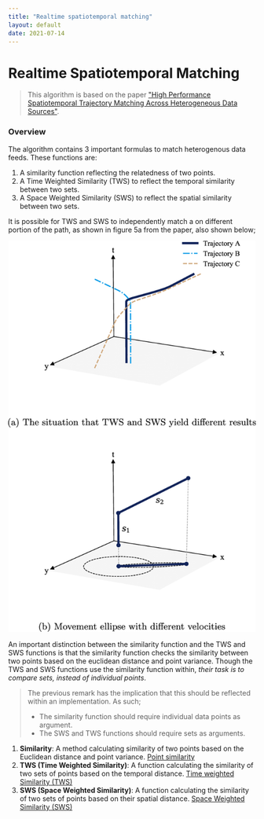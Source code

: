 ```yaml
---
title: "Realtime spatiotemporal matching"
layout: default
date: 2021-07-14
---
```


# Realtime Spatiotemporal Matching

> This algorithm is based on the paper ["High Performance Spatiotemporal Trajectory Matching Across Heterogeneous Data Sources"](/notes/papers/high-performance-spatiotemporal-trajectory-matching-across-heterogeneous-data-sources).

### Overview
The algorithm contains 3 important formulas to match heterogenous data feeds. These functions are:

1. A similarity function reflecting the relatedness of two points.
2. A Time Weighted Similarity (TWS) to reflect the temporal similarity between two sets.
3. A Space Weighted Similarity (SWS) to reflect the spatial similarity between two sets.

It is possible for TWS and SWS to independently match a on different portion of the path, as shown in figure 5a from the paper, also shown below;

![](./The-difference-between-TWS-and-SWS.png)

An important distinction between the similarity function and the TWS and SWS functions is that the similarity function checks the similarity between two points based on the euclidean distance and point variance. Though the TWS and SWS functions use the similarity function within, *their task is to compare sets, instead of individual points*.

> The previous remark has the implication that this should be reflected within an implementation. As such;
> - The similarity function should require individual data points as argument.
> - The SWS and TWS functions should require sets as arguments.

1. **Similarity**:
	A method calculating similarity of two points based on the Euclidean distance and point variance. [Point similarity](./point-similarity)
1. **TWS (Time Weighted Similarity)**:
	A function calculating the similarity of two sets of points based on the temporal distance. [Time weighted Similarity (TWS)](./time-weighted-similarity)
3. **SWS (Space Weighted Similarity)**:
	A function calculating the similarity of two sets of points based on their spatial distance. [Space Weighted Similarity (SWS)](./space-weighted-similarity)
